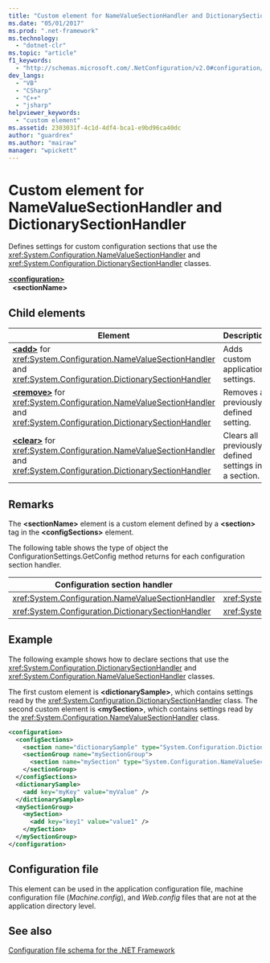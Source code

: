 ```yaml
---
title: "Custom element for NameValueSectionHandler and DictionarySectionHandler | Microsoft Docs"
ms.date: "05/01/2017"
ms.prod: ".net-framework"
ms.technology: 
  - "dotnet-clr"
ms.topic: "article"
f1_keywords: 
  - "http://schemas.microsoft.com/.NetConfiguration/v2.0#configuration/sectionName"
dev_langs: 
  - "VB"
  - "CSharp"
  - "C++"
  - "jsharp"
helpviewer_keywords: 
  - "custom element"
ms.assetid: 2303031f-4c1d-4df4-bca1-e9bd96ca40dc
author: "guardrex"
ms.author: "mairaw"
manager: "wpickett"
---
```


# Custom element for NameValueSectionHandler and DictionarySectionHandler

Defines settings for custom configuration sections that use the <xref:System.Configuration.NameValueSectionHandler> and <xref:System.Configuration.DictionarySectionHandler> classes.

[**\<configuration>**](~/docs/framework/configure-apps/file-schema/configuration-element.md)   
&nbsp;&nbsp;**\<sectionName>**

## Child elements

| Element | Description |
| ------- | ----------- |
| [**\<add>**](~/docs/framework/configure-apps/file-schema/add-element-for-custom-2.md) for <xref:System.Configuration.NameValueSectionHandler> and <xref:System.Configuration.DictionarySectionHandler>  | Adds custom application settings. |
| [**\<remove>**](~/docs/framework/configure-apps/file-schema/remove-element-for-custom-2.md) for <xref:System.Configuration.NameValueSectionHandler> and <xref:System.Configuration.DictionarySectionHandler> | 	Removes a previously defined setting. |
| [**\<clear>**](~/docs/framework/configure-apps/file-schema/clear-element-for-custom-2.md) for <xref:System.Configuration.NameValueSectionHandler> and <xref:System.Configuration.DictionarySectionHandler> | Clears all previously defined settings in a section. |

## Remarks

The **\<sectionName>** element is a custom element defined by a **\<section>** tag in the **\<configSections>** element.

The following table shows the type of object the ConfigurationSettings.GetConfig method returns for each configuration section handler.

| Configuration section handler                        | Return type                                                |
| ---------------------------------------------------- | ---------------------------------------------------------- |
| <xref:System.Configuration.NameValueSectionHandler>  | <xref:System.Collections.Specialized.NameValueCollection> |
| <xref:System.Configuration.DictionarySectionHandler> | <xref:System.Collections.IDictionary>                     |

## Example

The following example shows how to declare sections that use the <xref:System.Configuration.DictionarySectionHandler> and <xref:System.Configuration.NameValueSectionHandler> classes. 

The first custom element is **\<dictionarySample>**, which contains settings read by the <xref:System.Configuration.DictionarySectionHandler> class. The second custom element is **\<mySection>**, which contains settings read by the <xref:System.Configuration.NameValueSectionHandler> class.

```xml
<configuration>
  <configSections>
    <section name="dictionarySample" type="System.Configuration.DictionarySectionHandler,System" />
    <sectionGroup name="mySectionGroup">
      <section name="mySection" type="System.Configuration.NameValueSectionHandler,System" />
    </sectionGroup>
  </configSections>
  <dictionarySample>
    <add key="myKey" value="myValue" />
  </dictionarySample>
  <mySectionGroup>
    <mySection>
      <add key="key1" value="value1" />
    </mySection>
  </mySectionGroup>
</configuration>
```

## Configuration file

This element can be used in the application configuration file, machine configuration file (*Machine.config*), and *Web.config* files that are not at the application directory level.

## See also

[Configuration file schema for the .NET Framework](~/docs/framework/configure-apps/file-schema/index.md)
